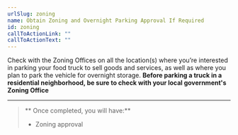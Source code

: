 ```yaml
---
urlSlug: zoning
name: Obtain Zoning and Overnight Parking Approval If Required
id: zoning
callToActionLink: ""
callToActionText: ""
---
```


Check with the Zoning Offices on all the location(s) where you’re interested in parking your food truck to sell goods and services, as well as where you plan to park the vehicle for overnight storage. **Before parking a truck in a residential neighborhood, be sure to check with your local government's Zoning Office**

---

>** Once completed, you will have:**
>
>- Zoning approval